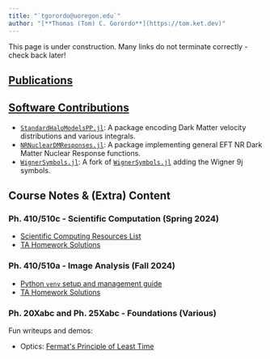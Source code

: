 ```yaml
---
title: "`tgorordo@uoregon.edu`"
author: "[**Thomas (Tom) C. Gorordo**](https://tom.ket.dev)"
---
```


This page is under construction. Many links do not terminate correctly - check back later!

## [Publications](https://orcid.org/0009-0001-0342-6205)

## [Software Contributions](https://github.com/tgorordo)

- [`StandardHaloModelsPP.jl`](https://github.com/tgorordo/StandardHaloModelsPP.jl): 
    A package encoding Dark Matter velocity distributions and various integrals.
- [`NRNuclearDMResponses.jl`](https://github.com/tgorordo/NRNuclearDMResponses.jl):
    A package implementing general EFT NR Dark Matter Nuclear Response functions.
- [`WignerSymbols.jl`](https://github.com/tgorordo/WignerSymbols.jl): 
    A fork of [`WignerSymbols.jl`](https://github.com/Jutho/WignerSymbols.jl) adding the Wigner 9j symbols.

## Course Notes & (Extra) Content

### Ph. 410/510c - Scientific Computation (Spring 2024)
- [Scientific Computing Resources List](https://pages.uoregon.edu/tgorordo/uoph410-510c_Sci-Comp/resources.html)
- [TA Homework Solutions](https://pages.uoregon.edu/tgorordo/uoph410-510c_Sci-Comp/)

### Ph. 410/510a - Image Analysis (Fall 2024)
- [Python `venv` setup and management guide](https://pages.uoregon.edu/tgorordo/uoph410-510a_Image-Analysis/venvs.html)
- [TA Homework Solutions](https://pages.uoregon.edu/tgorordo/uoph410-510a_Image-Analysis/)

### Ph. 20Xabc and Ph. 25Xabc - Foundations (Various)
Fun writeups and demos:

- Optics: [Fermat's Principle of Least Time](https://pages.uoregon.edu/tgorordo/uoph252b_Foundations/Fermat.html)
